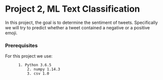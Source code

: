 # Project 2, ML Text Classification

In this project, the goal is to determine the sentiment of tweets. Specifically we will try to predict whether a tweet contained a negative or a positive emoji.



### Prerequisites

For this project we use:

```
	  1. Python 3.6.5
          2. numpy 1.14.3
          3. csv 1.0
	   
```


